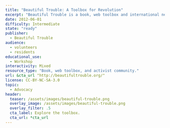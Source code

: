 ```yaml
---
title: "Beautiful Trouble: A Toolbox for Revolution"
excerpt: "Beautiful Trouble is a book, web toolbox and international network of artist-activist trainers whose mission is to make grassroots movements more creative and more effective."
date: 2012-06-01
difficulty: Intermediate
state: "ready"
publisher:
  - Beautiful Trouble
audience:
  - volunteers
  - residents
educational_use:
  - Workshop
interactivity: Mixed
resource_type: "Book, web toolbox, and activist community."
url: &cta_url "http://beautifultrouble.org/"
license: CC-BY-NC-SA-3.0
topic:
  - Advocacy
header:
  teaser: /assets/images/beautiful-trouble.png
  overlay_image: /assets/images/beautiful-trouble.png
  overlay_filter: .5
  cta_label: Explore the toolbox.
  cta_url: *cta_url
---
```

